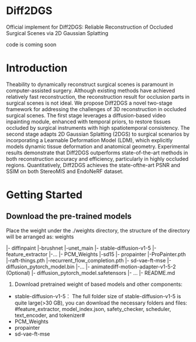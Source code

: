 # Diff2DGS
Official implement for Diff2DGS: Reliable Reconstruction of Occluded Surgical Scenes via 2D Gaussian Splatting


code is coming soon

# Introduction
Theability to dynamically reconstruct surgical scenes is paramount in computer-assisted surgery. Although existing methods have achieved relatively fast reconstruction, the reconstruction result for occlusion parts in surgical scenes is not ideal. We propose Diff2DGS a novel two-stage framework for addressing the challenges of 3D reconstruction in occluded surgical scenes. The first stage leverages a diffusion-based video inpainting module, enhanced with temporal priors, to restore tissues occluded by surgical instruments with high spatiotemporal consistency. The second stage adapts 2D Gaussian Splatting (2DGS) to surgical scenarios by incorporating a Learnable Deformation Model (LDM), which explicitly models dynamic tissue deformation and anatomical geometry. Experimental results demonstrate that Diff2DGS outperforms state-of-the-art methods in both reconstruction accuracy and efficiency, particularly in
 highly occluded regions. Quantitatively, Diff2DGS achieves the state-ofthe-art PSNR and SSIM on both StereoMIS and EndoNeRF dataset.

# Getting Started
## Download the pre-trained models
Place the weight under the ./weights directory, the structure of the directory will be arranged as:
weights


   |- diffinpaint
      |-brushnet
      |-unet_main
   |- stable-diffusion-v1-5
      |-feature_extractor
      |-...
   |- PCM_Weights
      |-sd15
   |- propainter
      |-ProPainter.pth
      |-raft-things.pth
      |-recurrent_flow_completion.pth
   |- sd-vae-ft-mse
      |-diffusion_pytorch_model.bin
      |-...
   |- animatediff-motion-adapter-v1-5-2 (Optional)
      |- diffusion_pytorch_model.safetensors
      |- ...
   |- README.md


 1. Download pretrained weight of based models and other components:
* stable-diffusion-v1-5： The full folder size of stable-diffusion-v1-5 is quite large(>30 GB), you can download the necessary folders and files: #feature_extractor, model_index.json, safety_checker, scheduler, text_encoder, and tokenizer#
* PCM_Weights
* propainter
* sd-vae-ft-mse

